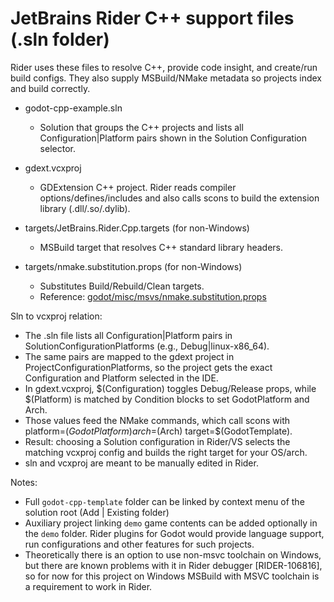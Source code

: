 # JetBrains Rider C++ support files (.sln folder)

Rider uses these files to resolve C++, provide code insight, and create/run build configs. They also supply MSBuild/NMake metadata so projects index and build correctly.

- godot-cpp-example.sln
  - Solution that groups the C++ projects and lists all Configuration|Platform pairs shown in the Solution Configuration selector.

- gdext.vcxproj
  - GDExtension C++ project. Rider reads compiler options/defines/includes and also calls scons to build the extension library (.dll/.so/.dylib).

- targets/JetBrains.Rider.Cpp.targets (for non-Windows)
  - MSBuild target that resolves C++ standard library headers.

- targets/nmake.substitution.props (for non-Windows)
  - Substitutes Build/Rebuild/Clean targets.
  - Reference: [godot/misc/msvs/nmake.substitution.props](https://github.com/godotengine/godot/blob/master/misc/msvs/nmake.substitution.props)


Sln to vcxproj relation:
- The .sln file lists all Configuration|Platform pairs in SolutionConfigurationPlatforms (e.g., Debug|linux-x86_64).
- The same pairs are mapped to the gdext project in ProjectConfigurationPlatforms, so the project gets the exact Configuration and Platform selected in the IDE.
- In gdext.vcxproj, $(Configuration) toggles Debug/Release props, while $(Platform) is matched by Condition blocks to set GodotPlatform and Arch.
- Those values feed the NMake commands, which call scons with platform=$(GodotPlatform) arch=$(Arch) target=$(GodotTemplate).
- Result: choosing a Solution configuration in Rider/VS selects the matching vcxproj config and builds the right target for your OS/arch.
- sln and vcxproj are meant to be manually edited in Rider.

Notes:
- Full `godot-cpp-template` folder can be linked by context menu of the solution root (Add | Existing folder)
- Auxiliary project linking `demo` game contents can be added optionally in the `demo` folder. Rider plugins for Godot would provide language support, run configurations and other features for such projects.
- Theoretically there is an option to use non-msvc toolchain on Windows, but there are known problems with it in Rider debugger [RIDER-106816], so for now for this project on Windows MSBuild with MSVC toolchain is a requirement to work in Rider.